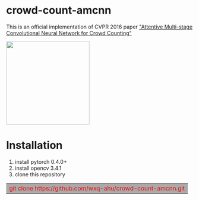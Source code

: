 # crowd-count-amcnn
This is an official implementation of CVPR 2016 paper ["Attentive Multi-stage Convolutional Neural Network for Crowd Counting"](https://www.sciencedirect.com/science/article/pii/S0167865520301793)

<img src="https://github.com/wxq-ahu/crowd-count-amcnn/tree/master/image/AMCNN.jpg" width="224" hight="224">  


# Installation
1. install pytorch 0.4.0+
2. install opencv 3.4.1
3. clone this repository  
<table><tr><td bgcolor=DarkGray><font color=red>git clone https://github.com/wxq-ahu/crowd-count-amcnn.git</font></td></tr></table>
